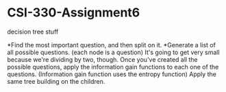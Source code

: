 # CSI-330-Assignment6
decision tree stuff

*Find the most important question, and then split on it.
*Generate a list of all possible questions.
(each node is a question)
It's going to get very small because we're dividing by two, though.
Once you've created all the possible questions, apply the information gain functions to each one of the questions.
(Information gain function uses the entropy function)
Apply the same tree building on the children.
